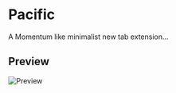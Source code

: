 # Pacific

A Momentum like minimalist new tab extension...

## Preview

![Preview](https://i.postimg.cc/1t95m0Zw/preview.png)
